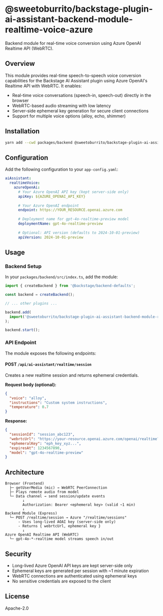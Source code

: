 # @sweetoburrito/backstage-plugin-ai-assistant-backend-module-realtime-voice-azure

Backend module for real-time voice conversion using Azure OpenAI Realtime API (WebRTC).

## Overview

This module provides real-time speech-to-speech voice conversion capabilities for the Backstage AI Assistant plugin using Azure OpenAI's Realtime API with WebRTC. It enables:

- Real-time voice conversations (speech-in, speech-out) directly in the browser
- WebRTC-based audio streaming with low latency
- Server-side ephemeral key generation for secure client connections
- Support for multiple voice options (alloy, echo, shimmer)

## Installation

```bash
yarn add --cwd packages/backend @sweetoburrito/backstage-plugin-ai-assistant-backend-module-realtime-voice-azure
```

## Configuration

Add the following configuration to your `app-config.yaml`:

```yaml
aiAssistant:
  realtimeVoice:
    azureOpenAi:
      # Your Azure OpenAI API key (kept server-side only)
      apiKey: ${AZURE_OPENAI_API_KEY}
      
      # Your Azure OpenAI endpoint
      endpoint: https://YOUR_RESOURCE.openai.azure.com
      
      # Deployment name for gpt-4o-realtime-preview model
      deploymentName: gpt-4o-realtime-preview
      
      # Optional: API version (defaults to 2024-10-01-preview)
      apiVersion: 2024-10-01-preview
```

## Usage

### Backend Setup

In your `packages/backend/src/index.ts`, add the module:

```typescript
import { createBackend } from '@backstage/backend-defaults';

const backend = createBackend();

// ... other plugins ...

backend.add(
  import('@sweetoburrito/backstage-plugin-ai-assistant-backend-module-realtime-voice-azure')
);

backend.start();
```

### API Endpoint

The module exposes the following endpoints:

#### POST `/api/ai-assistant/realtime/session`

Creates a new realtime session and returns ephemeral credentials.

**Request body (optional):**
```json
{
  "voice": "alloy",
  "instructions": "Custom system instructions",
  "temperature": 0.7
}
```

**Response:**
```json
{
  "sessionId": "session_abc123",
  "webrtcUrl": "https://your-resource.openai.azure.com/openai/realtime?api-version=2024-10-01-preview&deployment=gpt-4o-realtime-preview",
  "ephemeralKey": "eph_key_xyz...",
  "expiresAt": 1234567890,
  "model": "gpt-4o-realtime-preview"
}
```

## Architecture

```
Browser (Frontend)
  ├─ getUserMedia (mic) → WebRTC PeerConnection
  ├─ Plays remote audio from model
  └─ Data channel → send session/update events
        ↓
        Authorization: Bearer <ephemeral key> (valid ~1 min)
        ↓
Backend Module (Express)
  └─ POST /realtime/session → Azure "/realtime/sessions"
      - Uses long-lived AOAI key (server-side only)
      - Returns { webrtcUrl, ephemeral key }
        ↓
Azure OpenAI Realtime API (WebRTC)
  └─ gpt-4o-*-realtime model streams speech in/out
```

## Security

- Long-lived Azure OpenAI API keys are kept server-side only
- Ephemeral keys are generated per session with ~1 minute expiration
- WebRTC connections are authenticated using ephemeral keys
- No sensitive credentials are exposed to the client

## License

Apache-2.0

